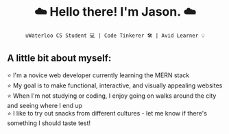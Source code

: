<h1 align="center"> ☁️ Hello there! I'm Jason. ☁️ </h1>
 
<div align="center">
 
`uWaterloo CS Student 💻 | Code Tinkerer 🛠 | Avid Learner 💡`


<h2 align="left"> A little bit about myself: </h2>
<p align="left">
⭐️ I'm a novice web developer currently learning the MERN stack <br>
⭐️ My goal is to make functional, interactive, and visually appealing websites <br>
⭐️ When I'm not studying or coding, I enjoy going on walks around the city and seeing where I end up <br>
⭐️ I like to try out snacks from different cultures - let me know if there's something I should taste test! <br>
 </p>
